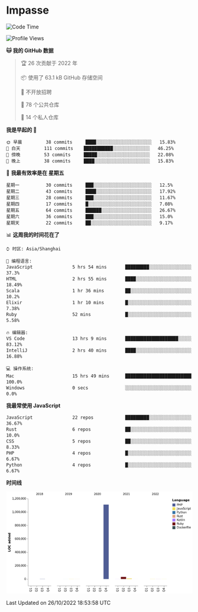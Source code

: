 # Impasse

<!--START_SECTION:waka-->
![Code Time](http://img.shields.io/badge/Code%20Time-1%2C594%20hrs%2024%20mins-blue)

![Profile Views](http://img.shields.io/badge/%E4%B8%AA%E4%BA%BA%E8%B5%84%E6%96%99%E8%A7%82%E7%9C%8B%E6%AC%A1%E6%95%B0-1-blue)

**🐱 我的 GitHub 数据** 

> 🏆 26 次贡献于 2022 年
 > 
> 📦  使用了 63.1 kB GitHub 存储空间 
 > 
> 🚫 不开放招聘
 > 
> 📜 78 个公共仓库 
 > 
> 🔑 14 个私人仓库  
 > 
**我是早起的 🐤** 

```text
🌞 早晨         38 commits     ████░░░░░░░░░░░░░░░░░░░░░   15.83% 
🌆 白天         111 commits    ███████████░░░░░░░░░░░░░░   46.25% 
🌃 傍晚         53 commits     █████░░░░░░░░░░░░░░░░░░░░   22.08% 
🌙 晚上         38 commits     ████░░░░░░░░░░░░░░░░░░░░░   15.83%

```
📅 **我最有效率是在 星期五** 

```text
星期一          30 commits     ███░░░░░░░░░░░░░░░░░░░░░░   12.5% 
星期二          43 commits     ████░░░░░░░░░░░░░░░░░░░░░   17.92% 
星期三          28 commits     ███░░░░░░░░░░░░░░░░░░░░░░   11.67% 
星期四          17 commits     █░░░░░░░░░░░░░░░░░░░░░░░░   7.08% 
星期五          64 commits     ██████░░░░░░░░░░░░░░░░░░░   26.67% 
星期六          36 commits     ███░░░░░░░░░░░░░░░░░░░░░░   15.0% 
星期天          22 commits     ██░░░░░░░░░░░░░░░░░░░░░░░   9.17%

```


📊 **这周我的时间花在了** 

```text
⌚︎ 时区: Asia/Shanghai

💬 编程语言: 
JavaScript               5 hrs 54 mins       █████████░░░░░░░░░░░░░░░░   37.3% 
HTML                     2 hrs 55 mins       ████░░░░░░░░░░░░░░░░░░░░░   18.49% 
Scala                    1 hr 36 mins        ██░░░░░░░░░░░░░░░░░░░░░░░   10.2% 
Elixir                   1 hr 10 mins        █░░░░░░░░░░░░░░░░░░░░░░░░   7.38% 
Ruby                     52 mins             █░░░░░░░░░░░░░░░░░░░░░░░░   5.58%

🔥 编辑器: 
VS Code                  13 hrs 9 mins       ████████████████████░░░░░   83.12% 
IntelliJ                 2 hrs 40 mins       ████░░░░░░░░░░░░░░░░░░░░░   16.88%

💻 操作系统: 
Mac                      15 hrs 49 mins      █████████████████████████   100.0% 
Windows                  0 secs              ░░░░░░░░░░░░░░░░░░░░░░░░░   0.0%

```

**我最常使用 JavaScript** 

```text
JavaScript               22 repos            █████████░░░░░░░░░░░░░░░░   36.67% 
Rust                     6 repos             ██░░░░░░░░░░░░░░░░░░░░░░░   10.0% 
CSS                      5 repos             ██░░░░░░░░░░░░░░░░░░░░░░░   8.33% 
PHP                      4 repos             █░░░░░░░░░░░░░░░░░░░░░░░░   6.67% 
Python                   4 repos             █░░░░░░░░░░░░░░░░░░░░░░░░   6.67%

```


**时间线**

![Chart not found](https://raw.githubusercontent.com/impasse/impasse/master/charts/bar_graph.png) 


 Last Updated on 26/10/2022 18:53:58 UTC
<!--END_SECTION:waka-->
